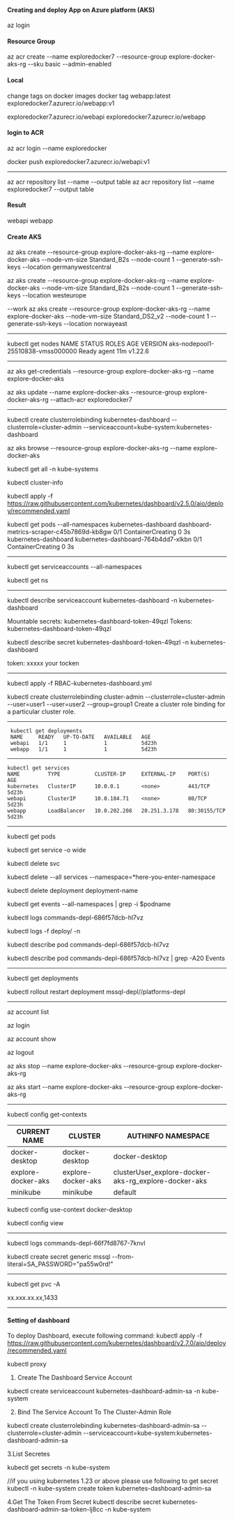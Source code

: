 	
####  Creating and deploy App on Azure platform (AKS)
az login

####  Resource Group

az acr create --name exploredocker7 --resource-group explore-docker-aks-rg --sku basic --admin-enabled

#### Local

change tags on docker images
docker tag webapp:latest exploredocker7.azurecr.io/webapp:v1

exploredocker7.azurecr.io/webapi
exploredocker7.azurecr.io/webapp


#### login to ACR

az acr login --name exploredocker    

docker push exploredocker7.azurecr.io/webapi:v1

--------------------------------------------------

az acr repository list --name <registry-name> --output table
az acr repository list --name exploredocker7 --output table

     
 #### Result 
  webapi
  webapp


#### Create AKS

az aks create --resource-group explore-docker-aks-rg --name explore-docker-aks --node-vm-size Standard_B2s --node-count 1 --generate-ssh-keys --location germanywestcentral


az aks create --resource-group explore-docker-aks-rg --name explore-docker-aks --node-vm-size Standard_B2s --node-count 1 --generate-ssh-keys --location westeurope

--work
az aks create --resource-group explore-docker-aks-rg --name explore-docker-aks --node-vm-size Standard_DS2_v2 --node-count 1 --generate-ssh-keys --location norwayeast



------------------------------------------------
kubectl get nodes
NAME                                STATUS   ROLES   AGE   VERSION
aks-nodepool1-25510838-vmss000000   Ready    agent   11m   v1.22.6

-------------------------------------------------------------
az aks get-credentials --resource-group explore-docker-aks-rg --name explore-docker-aks

az aks update --name explore-docker-aks --resource-group explore-docker-aks-rg --attach-acr exploredocker7

------------------------------------------------------------


kubectl create clusterrolebinding kubernetes-dashboard --clusterrole=cluster-admin --serviceaccount=kube-system:kubernetes-dashboard

az aks browse --resource-group explore-docker-aks-rg --name explore-docker-aks


kubectl get all -n kube-systems

kubectl cluster-info

kubectl apply -f https://raw.githubusercontent.com/kubernetes/dashboard/v2.5.0/aio/deploy/recommended.yaml

 kubectl get pods --all-namespaces
kubernetes-dashboard   dashboard-metrics-scraper-c45b7869d-kb8gw   0/1     ContainerCreating   0          3s
kubernetes-dashboard   kubernetes-dashboard-764b4dd7-xlkbn         0/1     ContainerCreating   0          3s

------------------------------------------------------------------
 kubectl get serviceaccounts --all-namespaces

 kubectl get ns

------------------------------------------------------------------
 kubectl describe serviceaccount kubernetes-dashboard -n kubernetes-dashboard

Mountable secrets:   kubernetes-dashboard-token-49qzl
Tokens:              kubernetes-dashboard-token-49qzl

kubectl describe secret kubernetes-dashboard-token-49qzl -n kubernetes-dashboard

token:      xxxxx your tocken

-------------------------------------------------------------------

 kubectl apply -f RBAC-kubernetes-dashboard.yml


kubectl create clusterrolebinding cluster-admin --clusterrole=cluster-admin --user=user1 --user=user2 --group=group1
Create a cluster role binding for a particular cluster role.

-------------------------------------------------------------------

     kubectl get deployments
     NAME     READY   UP-TO-DATE   AVAILABLE   AGE			
     webapi   1/1     1            1           5d23h
     webapp   1/1     1            1           5d23h
-------------------------------------------------------------------

    kubectl get services
    NAME         TYPE           CLUSTER-IP     EXTERNAL-IP    PORT(S)        AGE								
    kubernetes   ClusterIP      10.0.0.1       <none>         443/TCP        5d23h
    webapi       ClusterIP      10.0.184.71    <none>         80/TCP         5d23h
    webapp       LoadBalancer   10.0.202.208   20.251.3.178   80:30155/TCP   5d23h
-------------------------------------------------------------------
kubectl get pods

kubectl get service -o wide

kubectl delete svc

kubectl delete --all services --namespace=*here-you-enter-namespace

kubectl delete deployment deployment-name


kubectl get events --all-namespaces  | grep -i $podname

kubectl logs commands-depl-686f57dcb-hl7vz

kubectl logs -f deploy/ -n

kubectl describe pod commands-depl-686f57dcb-hl7vz

kubectl describe pod commands-depl-686f57dcb-hl7vz | grep -A20 Events

----------------------------------------------------------------------

kubectl get deployments

kubectl rollout restart deployment  mssql-depl//platforms-depl

----------------------------------------------------------------------
az account list

az login

az account show

az logout

az aks stop  --name explore-docker-aks --resource-group explore-docker-aks-rg

az aks start --name explore-docker-aks --resource-group explore-docker-aks-rg

----------------------------------------------------------------------

kubectl config get-contexts

| CURRENT   NAME     | CLUSTER            | AUTHINFO        NAMESPACE                            |
|--------------------|--------------------|------------------------------------------------------|
| docker-desktop     | docker-desktop     | docker-desktop                                       |
| explore-docker-aks | explore-docker-aks | clusterUser_explore-docker-aks-rg_explore-docker-aks |
| minikube           | minikube           | default                                              |

 kubectl config use-context docker-desktop

 kubectl config view

----------------------------------------------------------------------
 kubectl logs commands-depl-66f7fd8767-7knvl

 kubectl create secret generic mssql --from-literal=SA_PASSWORD="pa55w0rd!"

----------------------------------------------------------------------

kubectl get pvc -A

xx.xxx.xx.xx,1433

---
#### Setting of dashboard


To deploy Dashboard, execute following command:
kubectl apply -f https://raw.githubusercontent.com/kubernetes/dashboard/v2.7.0/aio/deploy/recommended.yaml

kubectl proxy


1. Create The Dashboard Service Account

kubectl create serviceaccount kubernetes-dashboard-admin-sa -n kube-system

2. Bind The Service Account To The Cluster-Admin Role

kubectl create clusterrolebinding kubernetes-dashboard-admin-sa --clusterrole=cluster-admin --serviceaccount=kube-system:kubernetes-dashboard-admin-sa

3.List Secretes

kubectl get secrets -n kube-system

//if you using kubernetes 1.23 or above please use following to get secret
kubectl -n kube-system create token kubernetes-dashboard-admin-sa

4.Get The Token From Secret
kubectl describe secret kubernetes-dashboard-admin-sa-token-lj8cc -n kube-system
